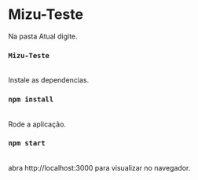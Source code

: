 ﻿# Mizu-Teste
 
Na pasta Atual digite.

### `Mizu-Teste`

<br> 
Instale as dependencias.

### `npm install`
<br>
Rode a aplicação.

### `npm start`
<br>
abra http://localhost:3000 para visualizar no navegador.
<br>
